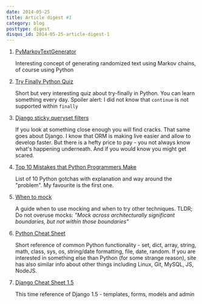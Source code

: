 ```yaml
---
date: 2014-05-25
title: Article digest #1
category: blog
posttype: digest
disqus_id: 2014-05-25-article-digest-1
---
```


1. [PyMarkovTextGenerator](https://github.com/FEE1DE4D/PyMarkovTextGenerator)

    Interesting concept of generating randomized text using Markov chains, of course using Python

2. [Try Finally Python Quiz](http://nuitka.net/posts/try-finally-python-quiz.html)

    Short but very interesting quiz about try-finally in Python. You can learn something every day. Spoiler alert: I did not know that `continue` is not supported within `finally`

3. [Django sticky queryset filters](http://blog.ionelmc.ro/2014/05/10/django-sticky-queryset-filters/)

    If you look at something close enough you will find cracks. That same goes about Django. I know that ORM is making live easier and allow to develop faster. But there is a hefty price to pay - you not always know what's happening underneath. And if you would know you might get scared.

4. [Top 10 Mistakes that Python Programmers Make](http://www.toptal.com/python/top-10-mistakes-that-python-programmers-make)

    List of 10 Python gotchas with explanation and way around the "problem". My favourite is the first one.

5. [When to mock](http://blog.8thlight.com/uncle-bob/2014/05/10/WhenToMock.html)

    A guide when to use mocking and when to try other techniques.
    TLDR; Do not overuse mocks:
    *"Mock across architecturally significant boundaries, but not within those boundaries"*

6. [Python Cheat Sheet](http://overapi.com/python/)

    Short reference of common Python functionality - set, dict, array, string, math, class, sys, os, string/date formatting, file, date, random. If you are interested in something else than Python (for some strange reason), site has also similar info about other things including Linux, Git, MySQL, JS, NodeJS.

7. [Django Cheat Sheet 1.5](http://around-technology.blogspot.fr/2014/04/django-cheat-sheet-15.html)

    This time reference of Django 1.5 - templates, forms, models and admin

